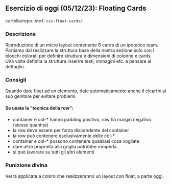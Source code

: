 ## Esercizio di oggi (05/12/23): Floating Cards

cartella/repo: `html-css-float-cards/`

### Descrizione
Riproduzione di un micro layout contenente 6 cards di un ipotetico team.  
Partiamo dal realizzare la struttura base della nostra sezione solo con i blocchi colorati per definire struttura e dimensioni di colonne e cards.  
Una volta definita la struttura inserire  testi, immagini etc. e pensare al dettaglio.  

### Consigli

Quando date float ad un elemento, date automaticamente anche il clearfix al suo genitore per evitare problemi.  

#### Se usate la "tecnica della row":  

- container e col-* hanno padding positivo, row ha margin negativo (stesse quantità)
- la row deve essere per forza discendente del container
- la row può contenere esclusivamente delle col-*
- container e col-* possono contenere qualsiasi cosa vogliate
- dare altre proprietà alla griglia potrebbe romperla. 
- si può lavorare su tutti gli altri elementi  

### Punizione divina

Verrà applicata a coloro che realizzeranno un layout con float, a parte oggi.